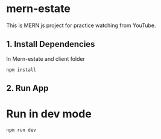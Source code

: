 # mern-estate
This is MERN js project for practice watching from YouTube.

## 1. Install Dependencies
In Mern-estate and client folder
```
npm install
```

## 2. Run App

# Run in dev mode
```
npm run dev

